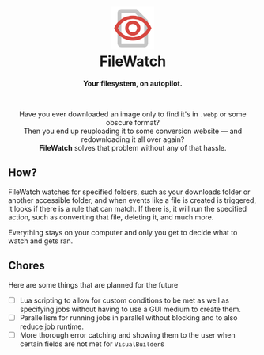 <div align="center">

<h1 align="center">
  <img src="./src/main/resources/logo.png" width="86"/><br/>
  FileWatch
</h1>

<b>Your filesystem, on autopilot.</b>

<br/>

<p align="center">
Have you ever downloaded an image only to find it's in <code>.webp</code> or some obscure format?<br/>
Then you end up reuploading it to some conversion website — and redownloading it all over again?<br/>
<b>FileWatch</b> solves that problem without any of that hassle.
</p>

</div>

## How?

FileWatch watches for specified folders, such as your downloads folder or another accessible folder, and when events like a file is created is triggered, it
looks if there is a rule that can match. If there is, it will run the specified action, such as converting that file, deleting it, and much more.

Everything stays on your computer and only you get to decide what to watch and gets ran.

## Chores

Here are some things that are planned for the future

- [ ] Lua scripting to allow for custom conditions to be met as well as specifying jobs without having to use a GUI medium to create them.
- [ ] Parallellism for running jobs in parallel without blocking and to also reduce job runtime.
- [ ] More thorough error catching and showing them to the user when certain fields are not met for `VisualBuilder`s
